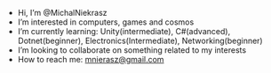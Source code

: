 -  Hi, I’m @MichalNiekrasz
-  I’m interested in computers, games and cosmos
-  I’m currently learning: Unity(intermediate), C#(advanced), Dotnet(beginner), Electronics(Intermediate), Networking(beginner)
-  I’m looking to collaborate on something related to my interests
-  How to reach me: mnierasz@gmail.com

<!---
MichalNiekrasz/MichalNiekrasz is a ✨ special ✨ repository because its `README.md` (this file) appears on your GitHub profile.
You can click the Preview link to take a look at your changes.
--->
